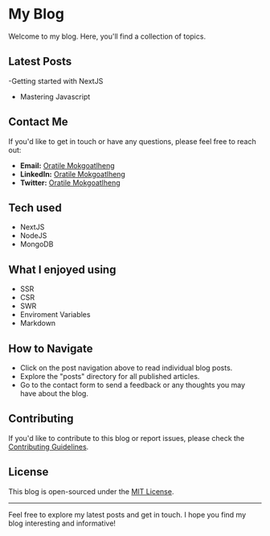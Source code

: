 # My Blog

Welcome to my blog. Here, you'll find a collection of topics.

## Latest Posts

-Getting started with NextJS
- Mastering Javascript

## Contact Me

If you'd like to get in touch or have any questions, please feel free to reach out:

- **Email:** [Oratile Mokgoatlheng](mokgoatlhengo@gmail.com)
- **LinkedIn:** [Oratile Mokgoatlheng](https://www.linkedin.com/in/oratilemokgoatlheng/)
- **Twitter:** [Oratile Mokgoatlheng](https://twitter.com/_ratzii_)

## Tech used
- NextJS
- NodeJS
- MongoDB

## What I enjoyed using
- SSR
- CSR
- SWR
- Enviroment Variables
- Markdown

## How to Navigate

- Click on the post navigation above to read individual blog posts.
- Explore the "posts" directory for all published articles.
- Go to the contact form to send a feedback or any thoughts you may have about the blog.

## Contributing

If you'd like to contribute to this blog or report issues, please check the [Contributing Guidelines](CONTRIBUTING.md).

## License

This blog is open-sourced under the [MIT License](LICENSE).

---

Feel free to explore my latest posts and get in touch. I hope you find my blog interesting and informative!
